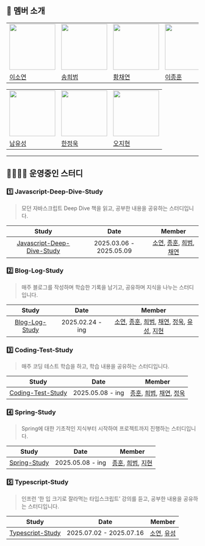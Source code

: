
## 👥 멤버 소개

<table>
  <tr>
    <td>
      <img src="https://avatars.githubusercontent.com/u/102416278?v=4" width="120px" height="120px"/>
    </td>
    <td>
      <img src="https://avatars.githubusercontent.com/u/55120757?v=4" width="120px" height="120px"/>
    </td>
    <td>
      <img src="https://avatars.githubusercontent.com/u/128888732?v=4" width="120px" height="120px"/>
    </td>
    <td>
      <img src="https://avatars.githubusercontent.com/u/120161508?v=4" width="120px" height="120px"/>
    </td>
  </tr>
  <tr>
    <td>
      <a href="https://github.com/eesoyeon">
        이소연
      </a>
    </td>
    <td>
      <a href="https://github.com/heebeom-song">
        송희범
      </a>
    </td>
    <td>
      <a href="https://github.com/chaeon1">
        황채연
      </a>
    </td>
    <td>
      <a href="https://github.com/jonghoon-L">
        이종훈
      </a>
    </td>
  </tr>
</table>
<table>
  <tr>
    <td>
      <img src="https://avatars.githubusercontent.com/u/102887277?v=4" width="120px" height="120px"/>
    </td>
    <td>
      <img src="https://avatars.githubusercontent.com/u/101189924?v=4" width="120px" height="120px"/>
    </td>
    <td>
      <img src="https://avatars.githubusercontent.com/u/121949750?v=4" width="120px" height="120px"/>
    </td>
  </tr>
  <tr>
    <td>
      <a href="https://github.com/meteorqz6">
        남유성
      </a>
    </td>
    <td>
      <a href="https://github.com/nowrobin">
        한정욱
      </a>
    </td>
    <td>
      <a href="https://github.com/wlqgkrry">
        오지현
      </a>
    </td>
  </tr>
</table>

---

## 👩‍👩‍👧‍👦 운영중인 스터디 

### 1️⃣ Javascript-Deep-Dive-Study
> 모던 자바스크립트 Deep Dive 책을 읽고, 공부한 내용을 공유하는 스터디입니다.

| Study       | Date                    |  Member |
|:------------------:|:-------------------------:|:--: |
| [Javascript-Deep-Dive-Study](https://github.com/chill-gongju/Javascript-Deep-Dive-Study) | 2025.03.06 - 2025.05.09 | [소연](https://github.com/eesoyeon), [종훈](https://github.com/jonghoon-L), [희범](https://github.com/heebeom-song), [채연](https://github.com/chaeon1) |

### 2️⃣ Blog-Log-Study
> 매주 블로그를 작성하며 학습한 기록을 남기고, 공유하며 지식을 나누는 스터디입니다.

| Study       | Date                    |  Member |
|:------------------:|:-------------------------:|:--: |
| [Blog-Log-Study](https://github.com/chill-gongju/Blog-Log-Study) | 2025.02.24 - ing | [소연](https://github.com/eesoyeon), [종훈](https://github.com/jonghoon-L), [희범](https://github.com/heebeom-song), [채연](https://github.com/chaeon1), [정욱](https://github.com/nowrobin), [유성](https://github.com/meteorqz6), [지현](https://github.com/wlqgkrry) |

### 3️⃣ Coding-Test-Study
> 매주 코딩 테스트 학습을 하고, 학습 내용을 공유하는 스터디입니다.

| Study       | Date                    |  Member |
|:------------------:|:-------------------------:|:--: |
| [Coding-Test-Study](https://github.com/chill-gongju/Coding-Test-Study) | 2025.05.08 - ing | [종훈](https://github.com/jonghoon-L), [희범](https://github.com/heebeom-song), [채연](https://github.com/chaeon1), [정욱](https://github.com/nowrobin) |

### 4️⃣ Spring-Study
> Spring에 대한 기초적인 지식부터 시작하여 프로젝트까지 진행하는 스터디입니다.

| Study       | Date                    |  Member |
|:------------------:|:-------------------------:|:--: |
| [Spring-Study](https://github.com/chill-gongju/Spring-Study) | 2025.05.08 - ing | [종훈](https://github.com/jonghoon-L), [희범](https://github.com/heebeom-song), [지현](https://github.com/wlqgkrry) |

### 5️⃣ Typescript-Study
> 인프런 ‘한 입 크기로 잘라먹는 타입스크립트’ 강의를 듣고, 공부한 내용을 공유하는 스터디입니다.

| Study       | Date                    |  Member |
|:------------------:|:-------------------------:|:--: |
| [Typescript-Study](https://github.com/chill-gongju/Typescript-Study) | 2025.07.02 - 2025.07.16 | [소연](https://github.com/eesoyeon), [유성](https://github.com/meteorqz6)|